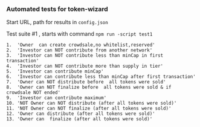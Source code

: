### Automated tests for token-wizard 
Start URL, path for results in ```config.json```

Test suite #1 , starts with command ```npm run -script test1```
```
1.  'Owner  can create crowdsale,no whitelist,reserved'
2.  'Investor can NOT contribute from another network'
3.  'Investor can NOT contribute less than minCap in first transaction'
4.  'Investor can NOT contribute more than supply in tier'
5.  'Investor can contribute minCap'
6.  'Investor can contribute less than minCap after first transaction'
7.  'Owner can NOT distribute before  all tokens were sold'
8.  'Owner can NOT finalize before  all tokens were sold & if crowdsale NOT ended'
9.  'Investor can contribute maximum'
10. 'NOT Owner can NOT distribute (after all tokens were sold)'
11. 'NOT Owner can NOT finalize (after all tokens were sold)'
12. 'Owner can distribute (after all tokens were sold)'
13. 'Owner can  finalize (after all tokens were sold)'
```



 
 
 
 